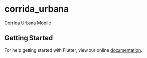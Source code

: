 # corrida_urbana

Corrida Urbana Mobile

## Getting Started

For help getting started with Flutter, view our online
[documentation](https://flutter.io/).
